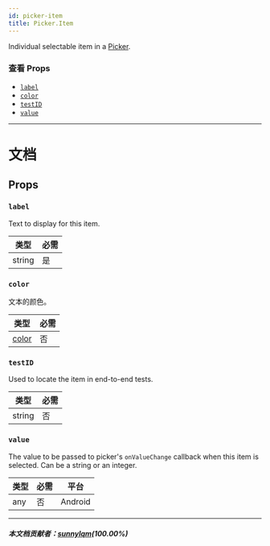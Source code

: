 ```yaml
---
id: picker-item
title: Picker.Item
---
```


Individual selectable item in a [Picker](picker.md).

### 查看 Props

- [`label`](picker-item.md#label)
- [`color`](picker-item.md#color)
- [`testID`](picker-item.md#testid)
- [`value`](picker-item.md#value)

---

# 文档

## Props

### `label`

Text to display for this item.

| 类型   | 必需 |
| ------ | ---- |
| string | 是   |

### `color`

文本的颜色。

| 类型               | 必需 |
| ------------------ | ---- |
| [color](colors.md) | 否   |

### `testID`

Used to locate the item in end-to-end tests.

| 类型   | 必需 |
| ------ | ---- |
| string | 否   |

### `value`

The value to be passed to picker's `onValueChange` callback when this item is selected. Can be a string or an integer.

| 类型 | 必需 | 平台    |
| ---- | ---- | ------- |
| any  | 否   | Android |

---

##### 本文档贡献者：[sunnylqm](https://github.com/search?q=sunnylqm&type=Users)(100.00%)
